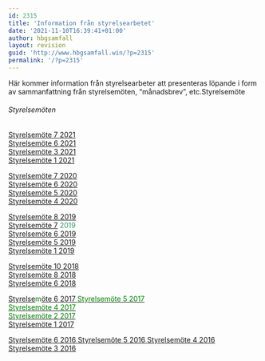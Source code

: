 ```yaml
---
id: 2315
title: 'Information från styrelsearbetet'
date: '2021-11-10T16:39:41+01:00'
author: hbgsamfall
layout: revision
guid: 'http://www.hbgsamfall.win/?p=2315'
permalink: '/?p=2315'
---
```


Här kommer information från styrelsearbeter att presenteras löpande i form av sammanfattning från styrelsemöten, “månadsbrev”, etc.Styrelsemöte

###### Styrelsemöten

[Styrelsemöte 7 2021](/wp-content/uploads/2021/11/Beslutsprotokoll-4-2021.pdf)  
[Styrelsemöte 6 2021](/wp-content/uploads/2021/10/Beslutsprotokoll-3-2021.pdf)  
[Styrelsemöte 3 2021](/wp-content/uploads/2021/05/Beslutsprotokoll-2-2021.pdf)  
[Styrelsemöte 1 2021](/wp-content/uploads/2021/05/Beslutsprotokoll-1-2021.pdf)

[Styrelsemöte 7 2020](/wp-content/uploads/2021/03/Beslutsprotokoll-4-2020.pdf)  
[Styrelsemöte 6 2020](/wp-content/uploads/2020/11/Beslutsprotokoll-3-2020.pdf)  
[Styrelsemöte 5 2020](/wp-content/uploads/2020/11/Beslutsprotokoll-2-2020.pdf)  
[Styrelsemöte 4 2020](/wp-content/uploads/2020/11/Beslutsprotokoll-1-2020.pdf)

[Styrelsemöte 8 2019](/wp-content/uploads/2020/01/Beslutsprotokoll-5-2019.pdf)  
[Styrelsemöte 7](/wp-content/uploads/2020/01/Beslutsprotokoll-4-2019.pdf) <span style="color: #339966;">2019</span>  
[Styrelsemöte 6 2019](/wp-content/uploads/2019/10/Beslutsprotokoll-3-2019.pdf)  
[Styrelsemöte 5 2019](/wp-content/uploads/2019/09/Beslutsprotokoll-2-2019.pdf)  
[Styrelsemöte 1 2019](/wp-content/uploads/2019/02/Beslutsprotokoll-1-2019.pdf)

[Styrelsemöte 10 2018](/wp-content/uploads/2019/02/Beslutsprotokoll-10-2018.pdf)  
[Styrelsemöte 8 2018](/wp-content/uploads/2019/02/Beslutsprotokoll-8-2018.pdf)  
[Styrelsemöte 6 2018](/wp-content/uploads/2018/10/Beslutsprotokoll-6-2018.pdf)

<span style="color: #008000;">[Styrelse](/wp-content/uploads/2017/10/Beslutsprotokoll-6-2017.pdf)m[öte 6 2017  ](/wp-content/uploads/2017/10/Beslutsprotokoll-6-2017.pdf)</span>[<span style="color: #008000;">Styrelsemöte 5 2017</span>](/wp-content/uploads/2017/09/Beslutsprotokoll-5-2017.pdf)  
[<span style="color: #008000;">Styrelsemöte 4 2017</span>](/wp-content/uploads/2017/09/Beslutsprotokoll-4-2017.pdf)  
[<span style="color: #008000;">Styrelsemöte 2 2017  
</span>](/wp-content/uploads/2017/03/Beslutsprotokoll-2-2017-1.pdf)[Styrelsemöte 1 2017](/wp-content/uploads/2017/02/Beslutsprotokoll-1-2017.pdf)

[Styrelsemöte 6 2016  ](/wp-content/uploads/2016/12/Styrelsemöte-6-2016-1.pdf)[Styrelsemöte 5 2016](/wp-content/uploads/2016/09/Beslutsprotokoll-5.pdf)[  ](/wp-content/uploads/2016/12/Styrelsemöte-6-2016-1.pdf)[Styrelsemöte 4 2016](/wp-content/uploads/2016/07/Styrelsemöte-4.pdf)  
[Styrelsemöte 3 2016](/wp-content/uploads/2017/02/Beslutsprotokoll-1-2017.pdf)